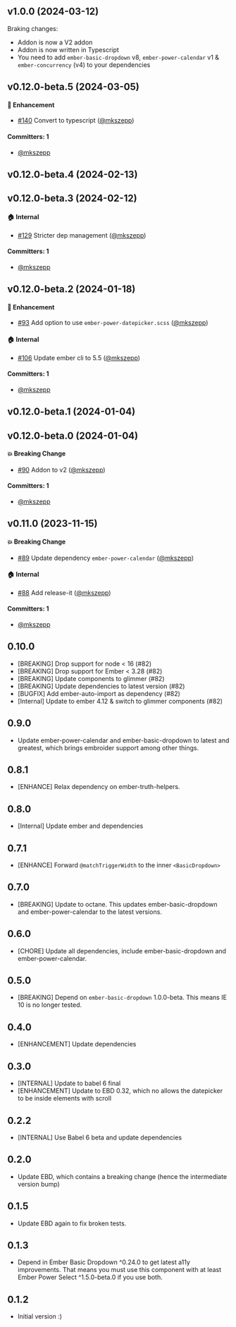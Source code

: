 




## v1.0.0 (2024-03-12)

Braking changes:

* Addon is now a V2 addon
* Addon is now written in Typescript
* You need to add `ember-basic-dropdown` v8, `ember-power-calendar` v1 & `ember-concurrency` (v4) to your dependencies

## v0.12.0-beta.5 (2024-03-05)

#### :rocket: Enhancement
* [#140](https://github.com/cibernox/ember-power-datepicker/pull/140) Convert to typescript ([@mkszepp](https://github.com/mkszepp))

#### Committers: 1
- [@mkszepp](https://github.com/mkszepp)

## v0.12.0-beta.4 (2024-02-13)

## v0.12.0-beta.3 (2024-02-12)

#### :house: Internal
* [#129](https://github.com/cibernox/ember-power-datepicker/pull/129) Stricter dep management ([@mkszepp](https://github.com/mkszepp))

#### Committers: 1
- [@mkszepp](https://github.com/mkszepp)

## v0.12.0-beta.2 (2024-01-18)

#### :rocket: Enhancement
* [#93](https://github.com/cibernox/ember-power-datepicker/pull/93) Add option to use `ember-power-datepicker.scss` ([@mkszepp](https://github.com/mkszepp))

#### :house: Internal
* [#106](https://github.com/cibernox/ember-power-datepicker/pull/106) Update ember cli to 5.5 ([@mkszepp](https://github.com/mkszepp))

#### Committers: 1
- [@mkszepp](https://github.com/mkszepp)

## v0.12.0-beta.1 (2024-01-04)

## v0.12.0-beta.0 (2024-01-04)

#### :boom: Breaking Change
* [#90](https://github.com/cibernox/ember-power-datepicker/pull/90) Addon to v2 ([@mkszepp](https://github.com/mkszepp))

#### Committers: 1
- [@mkszepp](https://github.com/mkszepp)

## v0.11.0 (2023-11-15)

#### :boom: Breaking Change
* [#89](https://github.com/cibernox/ember-power-datepicker/pull/89) Update dependency `ember-power-calendar` ([@mkszepp](https://github.com/mkszepp))

#### :house: Internal
* [#88](https://github.com/cibernox/ember-power-datepicker/pull/88) Add release-it ([@mkszepp](https://github.com/mkszepp))

#### Committers: 1
- [@mkszepp](https://github.com/mkszepp)

## 0.10.0
- [BREAKING] Drop support for node < 16 (#82)
- [BREAKING] Drop support for Ember < 3.28 (#82)
- [BREAKING] Update components to glimmer (#82)
- [BREAKING] Update dependencies to latest version (#82)
- [BUGFIX] Add ember-auto-import as dependency (#82)
- [Internal] Update to ember 4.12 & switch to glimmer components (#82)

## 0.9.0
- Update ember-power-calendar and ember-basic-dropdown to latest and greatest, which brings embroider support among other things.

## 0.8.1
- [ENHANCE] Relax dependency on ember-truth-helpers.

## 0.8.0
- [Internal] Update ember and dependencies

## 0.7.1
- [ENHANCE] Forward `@matchTriggerWidth` to the inner `<BasicDropdown>`

## 0.7.0
- [BREAKING] Update to octane. This updates ember-basic-dropdown and ember-power-calendar to the latest
  versions.

## 0.6.0
- [CHORE] Update all dependencies, include ember-basic-dropdown and ember-power-calendar.

## 0.5.0
- [BREAKING] Depend on `ember-basic-dropdown` 1.0.0-beta. This means IE 10 is no longer tested.

## 0.4.0
- [ENHANCEMENT] Update dependencies

## 0.3.0
- [INTERNAL] Update to babel 6 final
- [ENHANCEMENT] Update to EBD 0.32, which no allows the datepicker to be inside elements
  with scroll

## 0.2.2
- [INTERNAL] Use Babel 6 beta and update dependencies

## 0.2.0
- Update EBD, which contains a breaking change (hence the intermediate version bump)

## 0.1.5
- Update EBD again to fix broken tests.

## 0.1.3
- Depend in Ember Basic Dropdown ^0.24.0 to get latest a11y improvements. That means you
  must use this component with at least Ember Power Select ^1.5.0-beta.0 if you use both.
  
## 0.1.2
- Initial version :)
